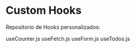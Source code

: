 # Custom Hooks

Repositorio de Hooks personalizados:

useCounter.js
useFetch.js
useForm.js
useTodos.js

